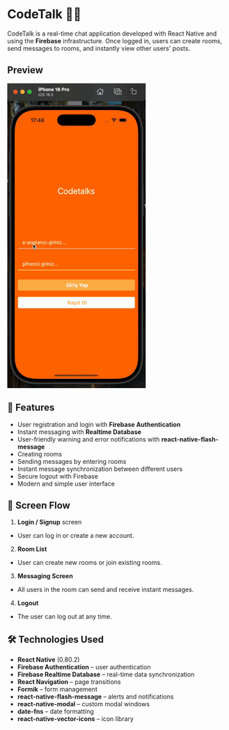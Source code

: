 # CodeTalk 📱💬

CodeTalk is a real-time chat application developed with React Native and using the **Firebase** infrastructure. Once logged in, users can create rooms, send messages to rooms, and instantly view other users' posts.

## Preview

![App GIF](public/codetalk.gif)

## 🚀 Features

- User registration and login with **Firebase Authentication**
- Instant messaging with **Realtime Database**
- User-friendly warning and error notifications with **react-native-flash-message**
- Creating rooms
- Sending messages by entering rooms
- Instant message synchronization between different users
- Secure logout with Firebase
- Modern and simple user interface

## 📱 Screen Flow

1. **Login / Signup** screen

- User can log in or create a new account.

2. **Room List**

- User can create new rooms or join existing rooms.

3. **Messaging Screen**

- All users in the room can send and receive instant messages.

4. **Logout**

- The user can log out at any time.

## 🛠 Technologies Used

- **React Native** (0.80.2)
- **Firebase Authentication** – user authentication
- **Firebase Realtime Database** – real-time data synchronization
- **React Navigation** – page transitions
- **Formik** – form management
- **react-native-flash-message** – alerts and notifications
- **react-native-modal** – custom modal windows
- **date-fns** – date formatting
- **react-native-vector-icons** – icon library
